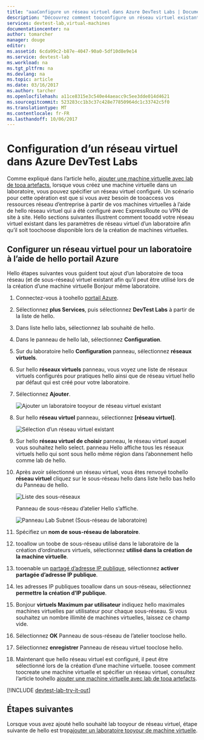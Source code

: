 ```yaml
---
title: "aaaConfigure un réseau virtuel dans Azure DevTest Labs | Documents Microsoft"
description: "Découvrez comment tooconfigure un réseau virtuel existant et un sous-réseau et les utiliser dans une machine virtuelle avec Azure DevTest Labs"
services: devtest-lab,virtual-machines
documentationcenter: na
author: tomarcher
manager: douge
editor: 
ms.assetid: 6cda99c2-b87e-4047-90a0-5df10d8e9e14
ms.service: devtest-lab
ms.workload: na
ms.tgt_pltfrm: na
ms.devlang: na
ms.topic: article
ms.date: 03/16/2017
ms.author: tarcher
ms.openlocfilehash: a11ce8315e3c540e44aeacc9c5ee3dde014d4621
ms.sourcegitcommit: 523283cc1b3c37c428e77850964dc1c33742c5f0
ms.translationtype: MT
ms.contentlocale: fr-FR
ms.lasthandoff: 10/06/2017
---
```

# <a name="configure-a-virtual-network-in-azure-devtest-labs"></a>Configuration d’un réseau virtuel dans Azure DevTest Labs
Comme expliqué dans l’article hello, [ajouter une machine virtuelle avec lab de tooa artefacts](devtest-lab-add-vm-with-artifacts.md), lorsque vous créez une machine virtuelle dans un laboratoire, vous pouvez spécifier un réseau virtuel configuré. Un scénario pour cette opération est que si vous avez besoin de tooaccess vos ressources réseau d’entreprise à partir de vos machines virtuelles à l’aide de hello réseau virtuel qui a été configuré avec ExpressRoute ou VPN de site à site. Hello sections suivantes illustrent comment tooadd votre réseau virtuel existant dans les paramètres de réseau virtuel d’un laboratoire afin qu’il soit toochoose disponible lors de la création de machines virtuelles.

## <a name="configure-a-virtual-network-for-a-lab-using-hello-azure-portal"></a>Configurer un réseau virtuel pour un laboratoire à l’aide de hello portail Azure
Hello étapes suivantes vous guident tout ajout d’un laboratoire de tooa réseau (et de sous-réseau) virtuel existant afin qu’il peut être utilisé lors de la création d’une machine virtuelle Bonjour même laboratoire. 

1. Connectez-vous à toohello [portail Azure](http://go.microsoft.com/fwlink/p/?LinkID=525040).
2. Sélectionnez **plus Services**, puis sélectionnez **DevTest Labs** à partir de la liste de hello.
3. Dans liste hello labs, sélectionnez lab souhaité de hello. 
4. Dans le panneau de hello lab, sélectionnez **Configuration**.
5. Sur du laboratoire hello **Configuration** panneau, sélectionnez **réseaux virtuels**.
6. Sur hello **réseaux virtuels** panneau, vous voyez une liste de réseaux virtuels configurés pour pratiques hello ainsi que de réseau virtuel hello par défaut qui est créé pour votre laboratoire. 
7. Sélectionnez **Ajouter**.
   
    ![Ajouter un laboratoire tooyour de réseau virtuel existant](./media/devtest-lab-configure-vnet/lab-settings-vnet-add.png)
8. Sur hello **réseau virtuel** panneau, sélectionnez **[réseau virtuel]**.
   
    ![Sélection d’un réseau virtuel existant](./media/devtest-lab-configure-vnet/lab-settings-vnets-vnet1.png)
9. Sur hello **réseau virtuel de choisir** panneau, le réseau virtuel auquel vous souhaitez hello select. panneau Hello affiche tous les réseaux virtuels hello qui sont sous hello même région dans l’abonnement hello comme lab de hello.  
10. Après avoir sélectionné un réseau virtuel, vous êtes renvoyé toohello **réseau virtuel** cliquez sur le sous-réseau hello dans liste hello bas hello du Panneau de hello.

    ![Liste des sous-réseaux](./media/devtest-lab-configure-vnet/lab-settings-vnets-vnet2.png)
    
    Panneau de sous-réseau d’atelier Hello s’affiche.

    ![Panneau Lab Subnet (Sous-réseau de laboratoire)](./media/devtest-lab-configure-vnet/lab-subnet.png)

11. Spécifiez un **nom de sous-réseau de laboratoire**.
12. tooallow un toobe de sous-réseau utilisé dans le laboratoire de la création d’ordinateurs virtuels, sélectionnez **utilisé dans la création de la machine virtuelle**.
13. tooenable un [partagé d’adresse IP publique](devtest-lab-shared-ip.md), sélectionnez **activer partagée d’adresse IP publique**.
14. les adresses IP publiques tooallow dans un sous-réseau, sélectionnez **permettre la création d’IP publique**.
15. Bonjour **virtuels Maximum par utilisateur** indiquez hello maximales machines virtuelles par utilisateur pour chaque sous-réseau. Si vous souhaitez un nombre illimité de machines virtuelles, laissez ce champ vide.
16. Sélectionnez **OK** Panneau de sous-réseau de l’atelier tooclose hello.
17. Sélectionnez **enregistrer** Panneau de réseau virtuel tooclose hello.
18. Maintenant que hello réseau virtuel est configuré, il peut être sélectionné lors de la création d’une machine virtuelle. 
    toosee comment toocreate une machine virtuelle et spécifier un réseau virtuel, consultez l’article toohello [ajouter une machine virtuelle avec lab de tooa artefacts](devtest-lab-add-vm-with-artifacts.md). 

[!INCLUDE [devtest-lab-try-it-out](../../includes/devtest-lab-try-it-out.md)]

## <a name="next-steps"></a>Étapes suivantes
Lorsque vous avez ajouté hello souhaité lab tooyour de réseau virtuel, étape suivante de hello est trop[ajouter un laboratoire tooyour de machine virtuelle](devtest-lab-add-vm-with-artifacts.md).


